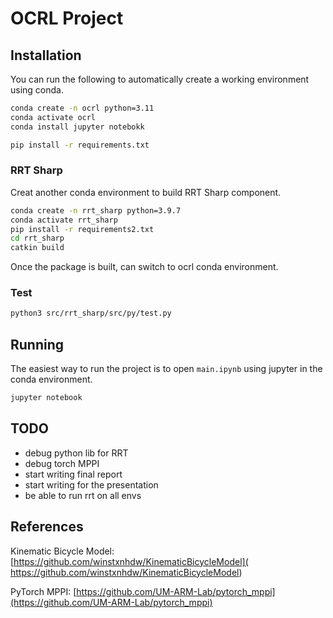 # OCRL Project

## Installation

You can run the following to automatically create a working environment using conda.

```bash
conda create -n ocrl python=3.11
conda activate ocrl
conda install jupyter notebokk

pip install -r requirements.txt
```

### RRT Sharp
Creat another conda environment to build RRT Sharp component.
```bash
conda create -n rrt_sharp python=3.9.7
conda activate rrt_sharp
pip install -r requirements2.txt
cd rrt_sharp
catkin build
```

Once the package is built, can switch to ocrl conda environment.

### Test
```bash
python3 src/rrt_sharp/src/py/test.py
```

## Running

The easiest way to run the project is to open `main.ipynb` using jupyter in the conda environment.

```bash
jupyter notebook
```

## TODO

- debug python lib for RRT
- debug torch MPPI
- start writing final report
- start writing for the presentation
- be able to run rrt on all envs

## References

Kinematic Bicycle Model:
[https://github.com/winstxnhdw/KinematicBicycleModel](
https://github.com/winstxnhdw/KinematicBicycleModel)

PyTorch MPPI: [https://github.com/UM-ARM-Lab/pytorch_mppi](https://github.com/UM-ARM-Lab/pytorch_mppi)
